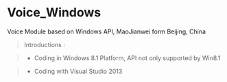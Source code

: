 # Voice_Windows
Voice Module based on Windows API, MaoJianwei form Beijing, China

> Introductions :

> * Coding in Windows 8.1 Platform, API not only supported by Win8.1

> * Coding with Visual Studio 2013